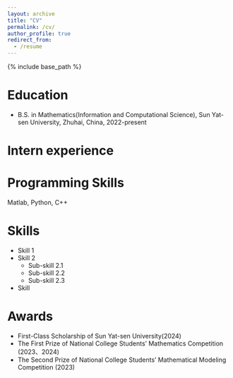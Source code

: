 ```yaml
---
layout: archive
title: "CV"
permalink: /cv/
author_profile: true
redirect_from:
  - /resume
---
```


{% include base_path %}

Education
======
* B.S. in Mathematics(Information and Computational Science), Sun Yat-sen University, Zhuhai, China, 2022-present

Intern experience
======
  
Programming Skills
======

Matlab, Python, C++

Skills
======
* Skill 1
* Skill 2
  * Sub-skill 2.1
  * Sub-skill 2.2
  * Sub-skill 2.3
* Skill

Awards
======
* First-Class Scholarship of Sun Yat-sen University(2024)
* The First Prize of National College Students’ Mathematics Competition (2023、2024)
* The Second Prize of National College Students’ Mathematical Modeling Competition (2023)



